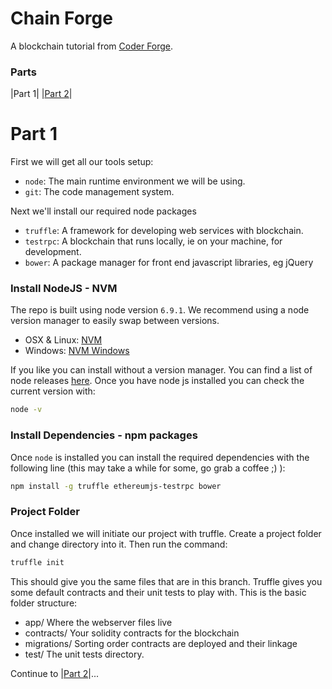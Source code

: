 # Chain Forge

A blockchain tutorial from [Coder Forge](http://coderforge.io).

### Parts
|Part 1|
|[Part 2](https://github.com/coder-forge/chain-forge/tree/part-2)|

# Part 1

First we will get all our tools setup:

 - `node`: The main runtime environment we will be using.
 - `git`: The code management system.

Next we'll install our required node packages
 - `truffle`: A framework for developing web services with blockchain.
 - `testrpc`: A blockchain that runs locally, ie on your machine, for development.
 - `bower`: A package manager for front end javascript libraries, eg jQuery

### Install NodeJS - NVM

The repo is built using node version `6.9.1`. We recommend using a node version
manager to easily swap between versions.

 - OSX & Linux: [NVM](https://github.com/creationix/nvm#installation)
 - Windows: [NVM Windows](https://github.com/coreybutler/nvm-windows/wiki)

If you like you can install without a version manager. You can find a list of
node releases [here](https://nodejs.org/en/download/releases/). Once you have
node js installed you can check the current version with:

```bash
node -v
```

### Install Dependencies - npm packages

Once `node` is installed you can install the required dependencies with the
following line (this may take a while for some, go grab a coffee ;) ):

```bash
npm install -g truffle ethereumjs-testrpc bower
```

### Project Folder

Once installed we will initiate our project with truffle. Create a project
folder and change directory into it. Then run the command:

```bash
truffle init
```

This should give you the same files that are in this branch. Truffle gives you
some default contracts and their unit tests to play with. This is the basic
folder structure:

 - app/ Where the webserver files live
 - contracts/ Your solidity contracts for the blockchain
 - migrations/ Sorting order contracts are deployed and their linkage
 - test/ The unit tests directory.

Continue to |[Part 2](https://github.com/coder-forge/chain-forge/tree/part-2)|...

